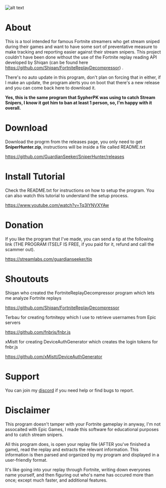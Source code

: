 ![alt text](https://i.imgur.com/eoKkjJG.png)

# About
This is a tool intended for famous Fortnite streamers who get stream sniped during their games and want to have some sort of preventative measure to make tracking and reporting easier against their stream snipers. This project couldn't have been done without the use of the Fortnite replay reading API developed by Shiqan (can be found here https://github.com/Shiqan/FortniteReplayDecompressor) .

There's no auto update in this program, don't plan on forcing that in either, if I make an update, the program alerts you on boot that there's a new release and you can come back here to download it.

**Yes, this is the same program that SypherPK was using to catch Stream Snipers, I know it got him to ban at least 1 person, so, I'm happy with it overall.**

# Download

Download the progrm from the releases page, you only need to get **SniperHunter.zip**, instructions will be inside a file called README.txt

https://github.com/GuardianSeeker/SniperHunter/releases

# Install Tutorial

Check the README.txt for instructions on how to setup the program.
You can also watch this tutorial to understand the setup process.

https://www.youtube.com/watch?v=Tq3lYNVXYAw

# Donation
If you like the program that I've made, you can send a tip at the following link (THE PROGRAM ITSELF IS FREE, if you paid for it, refund and call the scammer out).

https://streamlabs.com/guardianseeker/tip

# Shoutouts
Shiqan who created the FortniteReplayDecompressor program which lets me analyze Fortnite replays

https://github.com/Shiqan/FortniteReplayDecompressor

Terbau for creating fortnitepy which I use to retrieve usernames from Epic servers

https://github.com/fnbrjs/fnbr.js

xMistt for creating DeviceAuthGenerator which creates the login tokens for fnbr.js

https://github.com/xMistt/DeviceAuthGenerator

# Support
You can join my [discord](https://discord.gg/vw6Rh6J) if you need help or find bugs to report.

# Disclaimer
This program doesn't tamper with your Fortnite gameplay in anyway, I'm not assocaited with Epic Games, I made this software for educational purposes and to catch stream snipers.

All this program does, is open your replay file (AFTER you've finished a game), read the replay and extracts the relevant information. This information is then parsed and organized by my program and displayed in a user-friendly format.

It's like going into your replay through Fortnite, writing down everyones name yourself, and then figuring out who's name has occured more than once; except much faster, and additional features.
